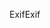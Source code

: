 <span data-ttu-id="83b59-101">Exif</span><span class="sxs-lookup"><span data-stu-id="83b59-101">Exif</span></span>
